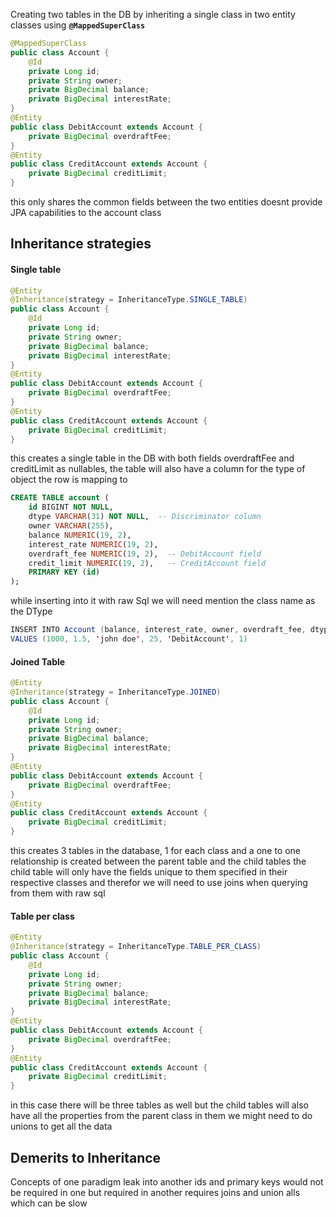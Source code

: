 Creating two tables in the DB by inheriting a single class in two entity classes using **`@MappedSuperClass`**
```java
@MappedSuperClass
public class Account {
	@Id
	private Long id;
	private String owner;
	private BigDecimal balance;
	private BigDecimal interestRate;
}
@Entity
public class DebitAccount extends Account {
	private BigDecimal overdraftFee;
}
@Entity
public class CreditAccount extends Account {
	private BigDecimal creditLimit;
}
```
this only shares the common fields between the two entities
doesnt provide JPA capabilities to the account class 
## Inheritance strategies
#### Single table
```java
@Entity
@Inheritance(strategy = InheritanceType.SINGLE_TABLE)
public class Account {
	@Id
	private Long id;
	private String owner;
	private BigDecimal balance;
	private BigDecimal interestRate;
}
@Entity
public class DebitAccount extends Account {
	private BigDecimal overdraftFee;
}
@Entity
public class CreditAccount extends Account {
	private BigDecimal creditLimit;
}
```

this creates a single table in the DB with both fields overdraftFee and creditLimit as nullables, the table will also have a column for the type of object the row is mapping to
```sql
CREATE TABLE account (
    id BIGINT NOT NULL,
    dtype VARCHAR(31) NOT NULL,  -- Discriminator column
    owner VARCHAR(255),
    balance NUMERIC(19, 2),
    interest_rate NUMERIC(19, 2),
    overdraft_fee NUMERIC(19, 2),  -- DebitAccount field
    credit_limit NUMERIC(19, 2),   -- CreditAccount field
    PRIMARY KEY (id)
);
```

while inserting into it with raw Sql we will need mention the class name as the DType
```java
INSERT INTO Account (balance, interest_rate, owner, overdraft_fee, dtype, id ) 
VALUES (1000, 1.5, 'john doe', 25, 'DebitAccount', 1)
```

#### Joined Table
```java
@Entity
@Inheritance(strategy = InheritanceType.JOINED)
public class Account {
	@Id
	private Long id;
	private String owner;
	private BigDecimal balance;
	private BigDecimal interestRate;
}
@Entity
public class DebitAccount extends Account {
	private BigDecimal overdraftFee;
}
@Entity
public class CreditAccount extends Account {
	private BigDecimal creditLimit;
}
```

this creates 3 tables in the database, 1 for each class and a one to one relationship is created between the parent table and the child tables
the child table will only have the fields unique to them specified in their respective classes
and therefor we will need to use joins when querying from them with raw sql

#### Table per class
```java
@Entity
@Inheritance(strategy = InheritanceType.TABLE_PER_CLASS)
public class Account {
	@Id
	private Long id;
	private String owner;
	private BigDecimal balance;
	private BigDecimal interestRate;
}
@Entity
public class DebitAccount extends Account {
	private BigDecimal overdraftFee;
}
@Entity
public class CreditAccount extends Account {
	private BigDecimal creditLimit;
}
```

in this case there will be three tables as well
but the child tables will also have all the properties from the parent class in them
we might need to do unions to get all the data

## Demerits to Inheritance

Concepts of one paradigm leak into another
ids and primary keys would not be required in one but required in another
requires joins and union alls which can be slow